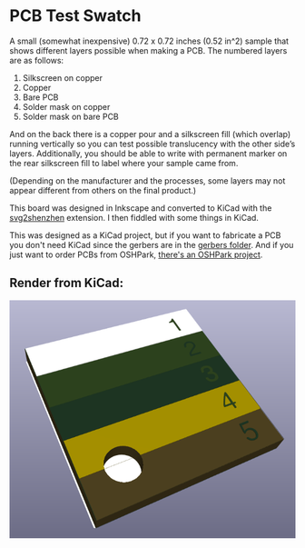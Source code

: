 PCB Test Swatch
===============

A small (somewhat inexpensive) 0.72 x 0.72 inches (0.52 in^2) sample that shows different layers possible when making a PCB. The numbered layers are as follows:

1. Silkscreen on copper
2. Copper
3. Bare PCB
4. Solder mask on copper
5. Solder mask on bare PCB

And on the back there is a copper pour and a silkscreen fill (which overlap) running vertically so you can test possible translucency with the other side’s layers. Additionally, you should be able to write with permanent marker on the rear silkscreen fill to label where your sample came from.

(Depending on the manufacturer and the processes, some layers may not appear different from others on the final product.)

This board was designed in Inkscape and converted to KiCad with the [svg2shenzhen](https://github.com/badgeek/svg2shenzhen) extension. I then fiddled with some things in KiCad.

This was designed as a KiCad project, but if you want to fabricate a PCB you don't need KiCad since the gerbers are in the [gerbers folder](gerbers/). And if you just want to order PCBs from OSHPark, [there's an OSHPark project](https://oshpark.com/shared_projects/lX2JyWTE).

## Render from KiCad:

![PCB Test Swatch 3D Render](images/pcb-test-swatch-3d_render-707.png)

